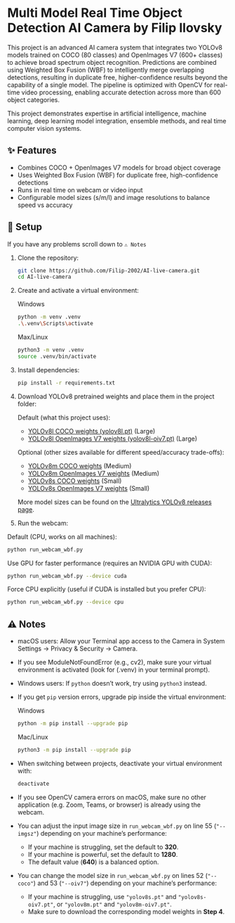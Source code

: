 # Multi Model Real Time Object Detection AI Camera by Filip Ilovsky

This project is an advanced AI camera system that integrates two YOLOv8 models trained on COCO (80 classes) and OpenImages V7 (600+ classes) to achieve broad spectrum object recognition. Predictions are combined using Weighted Box Fusion (WBF) to intelligently merge overlapping detections, resulting in duplicate free, higher-confidence results beyond the capability of a single model. The pipeline is optimized with OpenCV for real-time video processing, enabling accurate detection across more than 600 object categories.

This project demonstrates expertise in artificial intelligence, machine learning, deep learning model integration, ensemble methods, and real time computer vision systems.

## ✨ Features
- Combines COCO + OpenImages V7 models for broad object coverage  
- Uses Weighted Box Fusion (WBF) for duplicate free, high-confidence detections  
- Runs in real time on webcam or video input  
- Configurable model sizes (s/m/l) and image resolutions to balance speed vs accuracy  

## 🚀 Setup

If you have any problems scroll down to `⚠️ Notes`

1. Clone the repository:
   ```bash
   git clone https://github.com/Filip-2002/AI-live-camera.git
   cd AI-live-camera


2. Create and activate a virtual environment:

   Windows

   ```bash
   python -m venv .venv
   .\.venv\Scripts\activate
   ```

   Max/Linux

   ```bash
   python3 -m venv .venv
   source .venv/bin/activate
   ```


3. Install dependencies:
   ```bash
   pip install -r requirements.txt


4. Download YOLOv8 pretrained weights and place them in the project folder:

   Default (what this project uses):  
   - [YOLOv8l COCO weights (yolov8l.pt)](https://github.com/ultralytics/assets/releases/download/v0.0.0/yolov8l.pt) (Large)
   - [YOLOv8l OpenImages V7 weights (yolov8l-oiv7.pt)](https://github.com/ultralytics/assets/releases/download/v0.0.0/yolov8l-oiv7.pt) (Large)

   Optional (other sizes available for different speed/accuracy trade-offs):  
   - [YOLOv8m COCO weights](https://github.com/ultralytics/assets/releases/download/v0.0.0/yolov8m.pt) (Medium)
   - [YOLOv8m OpenImages V7 weights](https://github.com/ultralytics/assets/releases/download/v0.0.0/yolov8m-oiv7.pt) (Medium)
   - [YOLOv8s COCO weights](https://github.com/ultralytics/assets/releases/download/v0.0.0/yolov8s.pt) (Small)
   - [YOLOv8s OpenImages V7 weights](https://github.com/ultralytics/assets/releases/download/v0.0.0/yolov8s-oiv7.pt) (Small)   

   More model sizes can be found on the [Ultralytics YOLOv8 releases page](https://github.com/ultralytics/assets/releases).


5. Run the webcam:

  Default (CPU, works on all machines):

  ```bash
  python run_webcam_wbf.py
  ```

  Use GPU for faster performance (requires an NVIDIA GPU with CUDA):
  
  ```bash
  python run_webcam_wbf.py --device cuda
  ```

  Force CPU explicitly (useful if CUDA is installed but you prefer CPU):

  ```bash
  python run_webcam_wbf.py --device cpu
  ```

## ⚠️ Notes

- macOS users: Allow your Terminal app access to the Camera in System Settings → Privacy & Security → Camera.

- If you see ModuleNotFoundError (e.g., cv2), make sure your virtual environment is activated (look for (.venv) in your terminal prompt).

- Windows users: If `python` doesn’t work, try using `python3` instead.  

- If you get `pip` version errors, upgrade pip inside the virtual environment:  

  Windows

  ```bash
  python -m pip install --upgrade pip
  ```

  Mac/Linux  

  ```bash
  python3 -m pip install --upgrade pip
  ```

- When switching between projects, deactivate your virtual environment with:
  ```bash
  deactivate

- If you see OpenCV camera errors on macOS, make sure no other application (e.g. Zoom, Teams, or browser) is already using the webcam.

- You can adjust the input image size in `run_webcam_wbf.py` on line 55 (`"--imgsz"`) depending on your machine’s performance:  
  - If your machine is struggling, set the default to **320**.  
  - If your machine is powerful, set the default to **1280**.  
  - The default value (**640**) is a balanced option. 

- You can change the model size in `run_webcam_wbf.py` on lines 52 (`"--coco"`) and 53 (`"--oiv7"`) depending on your machine’s performance:  
  - If your machine is struggling, use `"yolov8s.pt"` and `"yolov8s-oiv7.pt"`, or `"yolov8m.pt"` and `"yolov8m-oiv7.pt"`.  
  - Make sure to download the corresponding model weights in **Step 4**. 
